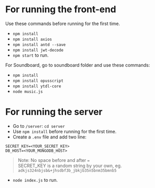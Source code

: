 # For running the front-end

Use these commands before running for the first time.

- `npm install`
- `npm install axios`
- `npm install antd --save`
- `npm install jwt-decode`
- `npm start` to run.

For Soundboard, go to soundboard folder and use these commands:

- `npm install`
- `npm install opusscript`
- `npm install ytdl-core`
- `node music.js`

# For running the server

- Go to `/server`: `cd server`
- Use `npm install` before running for the first time.
- Create a `.env` file and add two line: <br>
 ```
 SECRET_KEY=<YOUR_SECRET_KEY>
 DB_HOST=<YOUR_MONGODB_HOST>
 ```
>Note: No space before and after `=` <br>
>SECRET_KEY is a random string by your own, eg. `adkjs324nbjsb&+jhsdbf3b_jbkjb35n5bnm35bmnb5`
- `node index.js` to run.
